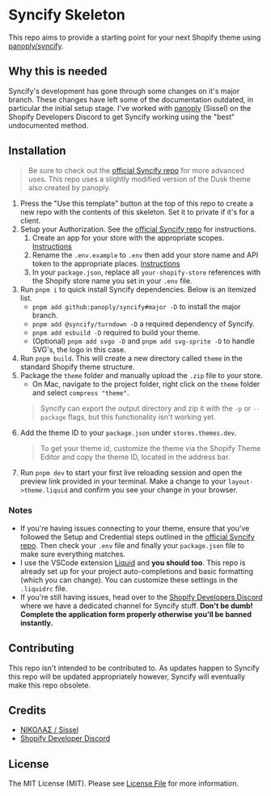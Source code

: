 <!-- replace with your own-->
# Syncify Skeleton

This repo aims to provide a starting point for your next Shopify theme using [panoply/syncify](https://github.com/panoply/syncify/tree/major).

## Why this is needed ##

Syncify's development has gone through some changes on it's major branch. These changes have left some of the documentation outdated, in particular the initial setup stage. I've worked with [panoply](https://github.com/panoply) (Sissel) on the Shopify Developers Discord to get Syncify working using the "best" undocumented method.

## Installation

> Be sure to check out the [official Syncify repo](https://github.com/panoply/syncify/tree/major) for more advanced uses.
> This repo uses a slightly modified version of the Dusk theme also created by panoply.

1. Press the "Use this template" button at the top of this repo to create a new repo with the contents of this skeleton. Set it to private if it's for a client.
2. Setup your Authorization. See the [official Syncify repo](https://github.com/panoply/syncify/tree/major) for instructions.
    1. Create an app for your store with the appropriate scopes. [Instructions](https://github.com/panoply/syncify?tab=readme-ov-file#setup)
    2. Rename the `.env.example` to `.env` then add your store name and API token to the appropriate places. [Instructions](https://github.com/panoply/syncify?tab=readme-ov-file#credentials)
    3. In your `package.json`, replace all `your-shopify-store` references with the Shopify store name you set in your `.env` file.
3. Run `pnpm i` to quick install Syncify dependencies. Below is an itemized list.
    * `pnpm add github:panoply/syncify#major -D` to install the major branch.
    * `pnpm add @syncify/turndown -D` a required dependency of Syncify.
    * `pnpm add esbuild -D` required to build your theme.
    * (Optional) `pnpm add svgo -D` and `pnpm add svg-sprite -D` to handle SVG's, the logo in this case.
4. Run `pnpm build`. This will create a new directory called `theme` in the standard Shopify theme structure.
5. Package the `theme` folder and manually upload the `.zip` file to your store.
    * On Mac, navigate to the project folder, right click on the `theme` folder and select `compress "theme"`.
    > Syncify can export the output directory and zip it with the `-p` or `--package` flags, but this functionality isn't working yet.
6. Add the theme ID to your `package.json` under `stores.themes.dev`.
    > To get your theme id, customize the theme via the Shopify Theme Editor and copy the theme ID, located in the address bar.
7. Run `pnpm dev` to start your first live reloading session and open the preview link provided in your terminal. Make a change to your `layout->theme.liquid` and confirm you see your change in your browser.

### Notes
- If you're having issues connecting to your theme, ensure that you've followed the Setup and Credential steps outlined in the [official Syncify repo](https://github.com/panoply/syncify?tab=readme-ov-file#setup). Then check your `.env` file and finally your `package.json` file to make sure everything matches.
- I use the VSCode extension [Liquid](https://marketplace.visualstudio.com/items?itemName=sissel.shopify-liquid) and **you should too**. This repo is already set up for your project auto-completions and basic formatting (which you can change). You can customize these settings in the `.liquidrc` file.
- If you're still having issues, head over to the [Shopify Developers Discord](https://discord.gg/bU3P5TPE) where we have a dedicated channel for Syncify stuff. **Don't be dumb! Complete the application form properly otherwise you'll be banned instantly.**

## Contributing

This repo isn't intended to be contributed to. As updates happen to Syncify this repo will be updated appropriately however, Syncify will eventually make this repo obsolete.

## Credits

- [ΝΙΚΟΛΑΣ / Sissel](https://github.com/panoply)
- [Shopify Developer Discord](https://discord.gg/bU3P5TPE)

## License

The MIT License (MIT). Please see [License File](license.md) for more information.
<!--/replace with your own-->